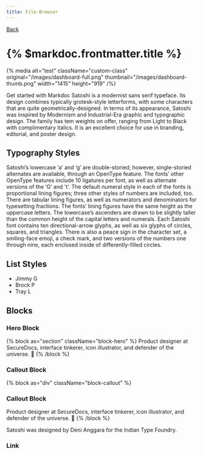 ```yaml
---
title: File-Browser
---
```


[Back](/projects)

# {% $markdoc.frontmatter.title %}

{% media
  alt="test"
  className="custom-class"
  original="/images/dashboard-full.png"
  thumbnail="/images/dashboard-thumb.png"
  width="1415"
  height="919"
/%}

Get started with Markdoc Satoshi is a modernist sans serif typeface. Its design combines typically grotesk-style letterforms, with some characters that are quite geometrically-designed. In terms of its appearance, Satoshi was inspired by Modernism and Industrial-Era graphic and typographic design. The family has tem weights on offer, ranging from Light to Black with complimentary italics. It is an excellent choice for use in branding, editorial, and poster design.

## Typography Styles

Satoshi’s lowercase ‘a’ and ‘g’ are double-storied; however, single-storied alternates are available, through an OpenType feature. The fonts’ other OpenType features include 10 ligatures per font, as well as alternate versions of the ‘G’ and ’t’. The default numeral style in each of the fonts is proportional lining figures; three other styles of numbers are included, too. There are tabular lining figures, as well as numerators and denominators for typesetting fractions. The fonts’ lining figures have the same height as the uppercase letters. The lowercase’s ascenders are drawn to be slightly taller than the common height of the capital letters and numerals. Each Satoshi font contains ten directional-arrow glyphs, as well as six glyphs of circles, squares, and triangles. There is also a peace sign in the character set, a smiling-face emoji, a check mark, and two versions of the numbers one through nine, each enclosed inside of differently-filled circles.

## List Styles

- Jimmy G
- Brock P
- Tray L

## Blocks

### Hero Block

{% block as="section" className="block-hero" %}
Product designer at SecureDocs, interface tinkerer, icon illustrator, and defender of the universe. 🤘
{% /block %}

### Callout Block

{% block as="div" className="block-callout" %}
### Callout Block
Product designer at SecureDocs, interface tinkerer, icon illustrator, and defender of the universe. 🤘
{% /block %}

Satoshi was designed by Deni Anggara for the Indian Type Foundry.

### Link